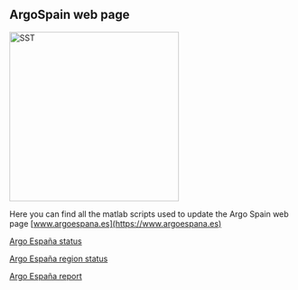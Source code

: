 
<h2>ArgoSpain web page</h2>
<a href="https://www.argoespana.es"><img src="https://www.argoespana.es/imagenes/logoargoes.png" alt="SST" width="300""></a>


Here you can find all the matlab scripts used to update the Argo Spain web page [www.argoespana.es](https://www.argoespana.es)

[Argo España status](https://www.argoespana.es/argoesstatus.html)

[Argo España region status](https://www.argoespana.es/argoregionstatus.html)

[Argo España report](https://www.argoespana.es/report.txt)


